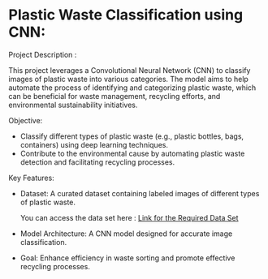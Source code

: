 # Plastic Waste Classification using CNN:

Project Description :

This project leverages a Convolutional Neural Network (CNN) to classify images of plastic waste into various categories. The model aims to help automate the process of identifying and categorizing plastic waste, which can be beneficial for waste management, recycling efforts, and environmental sustainability initiatives.

Objective:

- Classify different types of plastic waste (e.g., plastic bottles, bags, containers) using deep learning techniques.
- Contribute to the environmental cause by automating plastic waste detection and facilitating recycling processes.
  
Key Features:

- Dataset: A curated dataset containing labeled images of different types of plastic waste.
  
  You can access the data set here : [Link for the Required Data Set](https://www.kaggle.com/datasets/techsash/waste-classification-data)
- Model Architecture: A CNN model designed for accurate image classification.
- Goal: Enhance efficiency in waste sorting and promote effective recycling processes.
